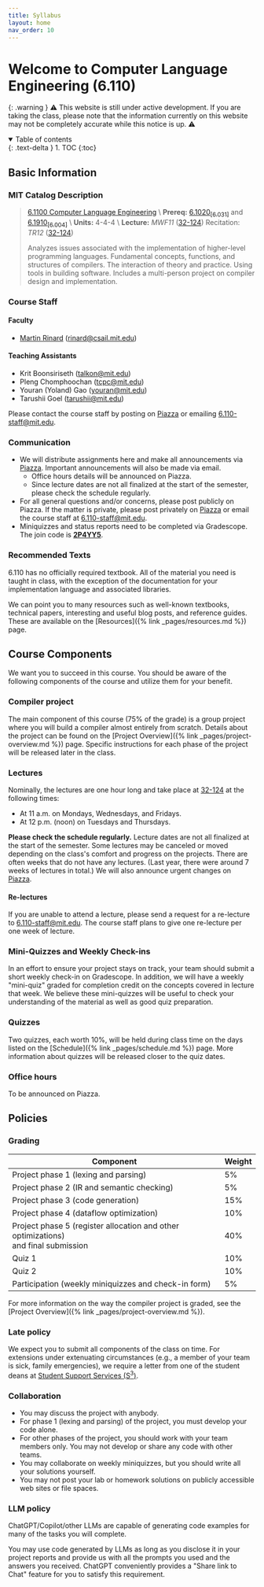 ```yaml
---
title: Syllabus
layout: home
nav_order: 10
---
```


<h1> Welcome to Computer Language Engineering (6.110) </h1>


{: .warning }
⚠️ This website is still under active development. If you are taking the class, please note that the information currently on this website may not be completely accurate while this notice is up. ⚠️

<details open markdown="block">
  <summary>
    Table of contents
  </summary>
  {: .text-delta }
1. TOC
{:toc}
</details>

## Basic Information

### MIT Catalog Description

> [6.1100 Computer Language Engineering][catalog] \\
> **Prereq:** [6.1020<sub>\[6.031\]</sub>][031] and [6.1910<sub>\[6.004\]</sub>][004] \\
> **Units:** 4-4-4 \\
> **Lecture:** _MWF11_ ([32-124][bldg]) Recitation: _TR12_ ([32-124][bldg])
>
> Analyzes issues associated with the implementation of higher-level programming languages. Fundamental concepts, functions, and structures of compilers. The interaction of theory and practice. Using tools in building software. Includes a multi-person project on compiler design and implementation.

[bldg]: http://whereis.mit.edu/map-jpg?mapterms=32
[catalog]: https://student.mit.edu/catalog/m6a.html#6.1100
[031]: https://student.mit.edu/catalog/m6a.html#6.1020
[004]: https://student.mit.edu/catalog/m6a.html#6.1910

### Course Staff

#### Faculty

- [Martin Rinard](https://people.csail.mit.edu/rinard/) (<rinard@csail.mit.edu>)

#### Teaching Assistants

- Krit Boonsiriseth (<talkon@mit.edu>)
- Pleng Chomphoochan (<tcpc@mit.edu>)
- Youran (Yoland) Gao (<youran@mit.edu>)
- Tarushii Goel (<tarushii@mit.edu>)

Please contact the course staff by posting on [Piazza][piazza] or emailing <6.110-staff@mit.edu>.

### Communication

- We will distribute assignments here and make all announcements via [Piazza][piazza]. Important announcements will also be made via email.
  - Office hours details will be announced on Piazza.
  - Since lecture dates are not all finalized at the start of the semester, please check the schedule regularly.
- For all general questions and/or concerns, please post publicly on Piazza. If the matter is private, please post privately on [Piazza][piazza] or email the course staff at <6.110-staff@mit.edu>.
- Miniquizzes and status reports need to be completed via Gradescope. The join code is __<u>2P4YY5</u>__.

[piazza]: https://piazza.com/class/ls0no6nhtr817n

### Recommended Texts

6.110 has no officially required textbook. All of the material you need is taught in class, with the exception of the documentation for your implementation language and associated libraries.

We can point you to many resources such as well-known textbooks, technical papers, interesting and useful blog posts, and reference guides. These are available on the [Resources]({% link _pages/resources.md %}) page.

## Course Components

We want you to succeed in this course. You should be aware of the following components of the course and utilize them for your benefit.

### Compiler project

The main component of this course (75% of the grade) is a group project where you will build a compiler almost entirely from scratch. Details about the project can be found on the [Project Overview]({% link _pages/project-overview.md %}) page. Specific instructions for each phase of the project will be released later in the class.

### Lectures

Nominally, the lectures are one hour long and take place at [32-124][bldg] at the following times:

- At 11 a.m. on Mondays, Wednesdays, and Fridays.
- At 12 p.m. (noon) on Tuesdays and Thursdays.

 __Please check the schedule regularly.__ Lecture dates are not all finalized at the start of the semester. Some lectures may be canceled or moved depending on the class's comfort and progress on the projects. There are often weeks that do not have any lectures. (Last year, there were around 7 weeks of lectures in total.) We will also announce urgent changes on [Piazza][piazza].

#### Re-lectures

If you are unable to attend a lecture, please send a request for a re-lecture to <6.110-staff@mit.edu>. The course staff plans to give one re-lecture per one week of lecture.

### Mini-Quizzes and Weekly Check-ins

In an effort to ensure your project stays on track, your team should submit a short weekly check-in on Gradescope. In addition, we will have a weekly "mini-quiz" graded for completion credit on the concepts covered in lecture that week. We believe these mini-quizzes will be useful to check your understanding of the material as well as good quiz preparation.

### Quizzes

Two quizzes, each worth 10%, will be held during class time on the days listed on the [Schedule]({% link _pages/schedule.md %}) page. More information about quizzes will be released closer to the quiz dates.

### Office hours

To be announced on Piazza.


## Policies

### Grading

| Component                                                    | Weight |
| ------------------------------------------------------------ | ------ |
| Project phase 1 (lexing and parsing)                         | 5%     |
| Project phase 2 (IR and semantic checking)                   | 5%     |
| Project phase 3 (code generation)                            | 15%    |
| Project phase 4 (dataflow optimization)                      | 10%    |
| Project phase 5 (register allocation and other optimizations) <br/>and final submission | 40%    |
| Quiz 1                                                       | 10%    |
| Quiz 2                                                       | 10%    |
| Participation (weekly miniquizzes and check-in form)         | 5%     |

For more information on the way the compiler project is graded, see the [Project Overview]({% link _pages/project-overview.md %}).

### Late policy

We expect you to submit all components of the class on time. For extensions under extenuating circumstances (e.g., a member of your team is sick, family emergencies), we require a letter from one of the student deans at [Student Support Services (S<sup>3</sup>)][s3].

[s3]: https://studentlife.mit.edu/s3

### Collaboration

- You may discuss the project with anybody.
- For phase 1 (lexing and parsing) of the project, you must develop your code alone.
- For other phases of the project, you should work with your team members only. You may not develop or share any code with other teams.
- You may collaborate on weekly miniquizzes, but you should write all your solutions yourself.
- You may not post your lab or homework solutions on publicly accessible web sites or file spaces.

### LLM policy

ChatGPT/Copilot/other LLMs are capable of generating code examples for many of the tasks you will complete.

You may use code generated by LLMs as long as you disclose it in your project reports and provide us with all the prompts you used and the answers you received. ChatGPT conveniently provides a "Share link to Chat" feature for you to satisfy this requirement.
